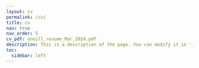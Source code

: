 ```yaml
---
layout: cv
permalink: /cv/
title: cv
nav: true
nav_order: 5
cv_pdf: oneill_resume_Mar_2024.pdf
description: This is a description of the page. You can modify it in '_pages/cv.md'. You can also change or remove the top pdf download button.
toc:
  sidebar: left
---
```

